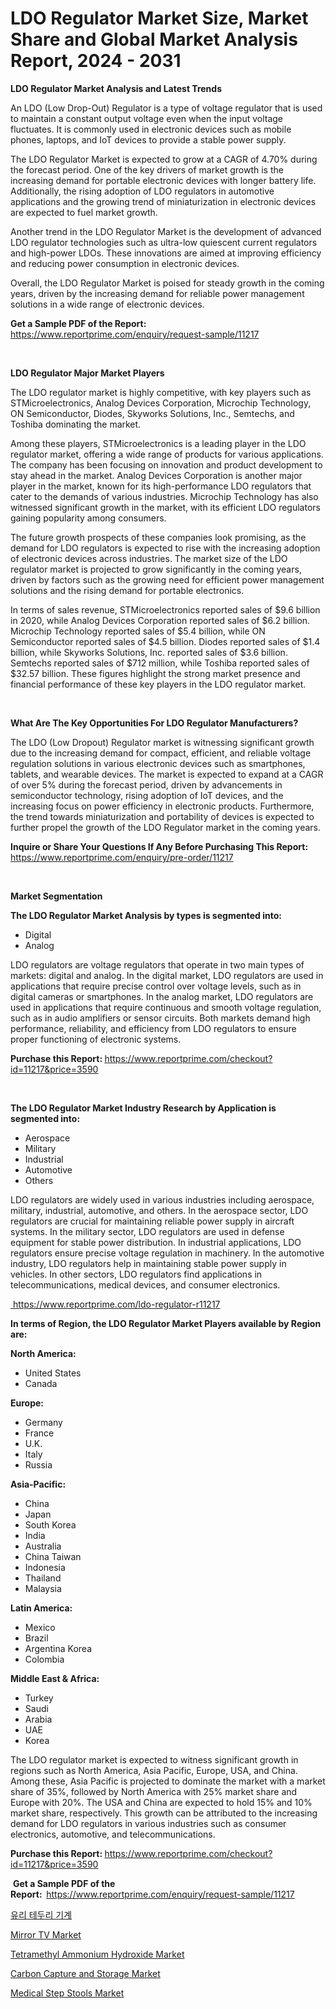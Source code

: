 <p><h1>LDO Regulator Market Size, Market Share and Global Market Analysis Report, 2024 - 2031</h1></p><p><strong>LDO Regulator Market Analysis and Latest Trends</strong></p>
<p><p>An LDO (Low Drop-Out) Regulator is a type of voltage regulator that is used to maintain a constant output voltage even when the input voltage fluctuates. It is commonly used in electronic devices such as mobile phones, laptops, and IoT devices to provide a stable power supply.</p><p>The LDO Regulator Market is expected to grow at a CAGR of 4.70% during the forecast period. One of the key drivers of market growth is the increasing demand for portable electronic devices with longer battery life. Additionally, the rising adoption of LDO regulators in automotive applications and the growing trend of miniaturization in electronic devices are expected to fuel market growth.</p><p>Another trend in the LDO Regulator Market is the development of advanced LDO regulator technologies such as ultra-low quiescent current regulators and high-power LDOs. These innovations are aimed at improving efficiency and reducing power consumption in electronic devices.</p><p>Overall, the LDO Regulator Market is poised for steady growth in the coming years, driven by the increasing demand for reliable power management solutions in a wide range of electronic devices.</p></p>
<p><strong>Get a Sample PDF of the Report:&nbsp;</strong> <a href="https://www.reportprime.com/enquiry/request-sample/11217">https://www.reportprime.com/enquiry/request-sample/11217</a></p>
<p>&nbsp;</p>
<p><strong>LDO Regulator Major Market Players</strong></p>
<p><p>The LDO regulator market is highly competitive, with key players such as STMicroelectronics, Analog Devices Corporation, Microchip Technology, ON Semiconductor, Diodes, Skyworks Solutions, Inc., Semtechs, and Toshiba dominating the market. </p><p>Among these players, STMicroelectronics is a leading player in the LDO regulator market, offering a wide range of products for various applications. The company has been focusing on innovation and product development to stay ahead in the market. Analog Devices Corporation is another major player in the market, known for its high-performance LDO regulators that cater to the demands of various industries. Microchip Technology has also witnessed significant growth in the market, with its efficient LDO regulators gaining popularity among consumers. </p><p>The future growth prospects of these companies look promising, as the demand for LDO regulators is expected to rise with the increasing adoption of electronic devices across industries. The market size of the LDO regulator market is projected to grow significantly in the coming years, driven by factors such as the growing need for efficient power management solutions and the rising demand for portable electronics.</p><p>In terms of sales revenue, STMicroelectronics reported sales of $9.6 billion in 2020, while Analog Devices Corporation reported sales of $6.2 billion. Microchip Technology reported sales of $5.4 billion, while ON Semiconductor reported sales of $4.5 billion. Diodes reported sales of $1.4 billion, while Skyworks Solutions, Inc. reported sales of $3.6 billion. Semtechs reported sales of $712 million, while Toshiba reported sales of $32.57 billion. These figures highlight the strong market presence and financial performance of these key players in the LDO regulator market.</p></p>
<p>&nbsp;</p>
<p><strong>What Are The Key Opportunities For LDO Regulator Manufacturers?</strong></p>
<p><p>The LDO (Low Dropout) Regulator market is witnessing significant growth due to the increasing demand for compact, efficient, and reliable voltage regulation solutions in various electronic devices such as smartphones, tablets, and wearable devices. The market is expected to expand at a CAGR of over 5% during the forecast period, driven by advancements in semiconductor technology, rising adoption of IoT devices, and the increasing focus on power efficiency in electronic products. Furthermore, the trend towards miniaturization and portability of devices is expected to further propel the growth of the LDO Regulator market in the coming years.</p></p>
<p><strong>Inquire or Share Your Questions If Any Before Purchasing This Report:</strong> <a href="https://www.reportprime.com/enquiry/pre-order/11217">https://www.reportprime.com/enquiry/pre-order/11217</a></p>
<p>&nbsp;</p>
<p><strong>Market Segmentation</strong></p>
<p><strong>The LDO Regulator Market Analysis by types is segmented into:</strong></p>
<p><ul><li>Digital</li><li>Analog</li></ul></p>
<p><p>LDO regulators are voltage regulators that operate in two main types of markets: digital and analog. In the digital market, LDO regulators are used in applications that require precise control over voltage levels, such as in digital cameras or smartphones. In the analog market, LDO regulators are used in applications that require continuous and smooth voltage regulation, such as in audio amplifiers or sensor circuits. Both markets demand high performance, reliability, and efficiency from LDO regulators to ensure proper functioning of electronic systems.</p></p>
<p><strong>Purchase this Report:&nbsp;</strong><a href="https://www.reportprime.com/checkout?id=11217&price=3590">https://www.reportprime.com/checkout?id=11217&price=3590</a></p>
<p>&nbsp;</p>
<p><strong>The LDO Regulator Market Industry Research by Application is segmented into:</strong></p>
<p><ul><li>Aerospace</li><li>Military</li><li>Industrial</li><li>Automotive</li><li>Others</li></ul></p>
<p><p>LDO regulators are widely used in various industries including aerospace, military, industrial, automotive, and others. In the aerospace sector, LDO regulators are crucial for maintaining reliable power supply in aircraft systems. In the military sector, LDO regulators are used in defense equipment for stable power distribution. In industrial applications, LDO regulators ensure precise voltage regulation in machinery. In the automotive industry, LDO regulators help in maintaining stable power supply in vehicles. In other sectors, LDO regulators find applications in telecommunications, medical devices, and consumer electronics.</p></p>
<p><a href="https://www.reportprime.com/ldo-regulator-r11217">&nbsp;https://www.reportprime.com/ldo-regulator-r11217</a></p>
<p><strong>In terms of Region, the LDO Regulator Market Players available by Region are:</strong></p>
<p>
    <p> <strong> North America: </strong>
        <ul>
            <li>United States</li>
            <li>Canada</li>
        </ul>
        </p> 
    <p> <strong> Europe: </strong>
        <ul>
            <li>Germany</li>
            <li>France</li>
            <li>U.K.</li>
            <li>Italy</li>
            <li>Russia</li>
        </ul>
        </p> 
    <p> <strong> Asia-Pacific: </strong>
        <ul>
            <li>China</li>
            <li>Japan</li>
            <li>South Korea</li>
            <li>India</li>
            <li>Australia</li>
            <li>China Taiwan</li>
            <li>Indonesia</li>
            <li>Thailand</li>
            <li>Malaysia</li>
        </ul>
        </p> 
    <p> <strong> Latin America: </strong>
        <ul>
            <li>Mexico</li>
            <li>Brazil</li>
            <li>Argentina Korea</li>
            <li>Colombia</li>
        </ul>
        </p> 
    <p> <strong> Middle East & Africa: </strong>
        <ul>
            <li>Turkey</li>
            <li>Saudi</li>
            <li>Arabia</li>
            <li>UAE</li>
            <li>Korea</li>
        </ul>
    </p>
    </p>
<p><p>The LDO regulator market is expected to witness significant growth in regions such as North America, Asia Pacific, Europe, USA, and China. Among these, Asia Pacific is projected to dominate the market with a market share of 35%, followed by North America with 25% market share and Europe with 20%. The USA and China are expected to hold 15% and 10% market share, respectively. This growth can be attributed to the increasing demand for LDO regulators in various industries such as consumer electronics, automotive, and telecommunications.</p></p>
<p><strong>Purchase this Report: </strong><a href="https://www.reportprime.com/checkout?id=11217&price=3590">https://www.reportprime.com/checkout?id=11217&price=3590</a></p>
<p>&nbsp;<strong>Get a Sample PDF of the Report:&nbsp;&nbsp;</strong><a href="https://www.reportprime.com/enquiry/request-sample/11217">https://www.reportprime.com/enquiry/request-sample/11217</a></p>
<p><strong></strong></p>
<p><p><a href="https://github.com/royErdmtyan906778/Market-Research-Report-List-1/blob/main/792080923973.md">유리 테두리 기계</a></p><p><a href="https://github.com/wusalecollins540tpqoz/Market-Research-Report-List-2/blob/main/mirror-tv-market.md">Mirror TV Market</a></p><p><a href="https://issuu.com/reportprime-2/docs/tetramethyl-ammonium-hydroxide-market-size-2030.pp">Tetramethyl Ammonium Hydroxide Market</a></p><p><a href="https://issuu.com/reportprime-2/docs/carbon-capture-and-storage-market-size-2030.pptx">Carbon Capture and Storage Market</a></p><p><a href="https://github.com/pjcfca/Market-Research-Report-List-2/blob/main/medical-step-stools-market.md">Medical Step Stools Market</a></p></p>